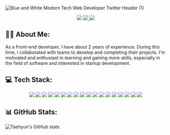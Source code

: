 ![Blue and White Modern Tech Web Developer Twitter Header (1)](https://github.com/sinamadadii/sinamadadii/assets/118539863/8ebf0115-175a-4115-89ac-e1a0c4136018)
<div align=center>
<a href='https://www.instagram.com/sinamadadii/'><img src='https://img.shields.io/badge/Instagram-E4405F?style=for-the-badge&logo=instagram&logoColor=white'/></a>
<a href='https://www.linkedin.com/in/sina-madadi-9168791aa'><img src='https://img.shields.io/badge/LinkedIn-0077B5?style=for-the-badge&logo=linkedin&logoColor=white'/>
<a href='mailto:sinamadadi.work@gmail.com'><img src='https://img.shields.io/badge/Gmail-D14836?style=for-the-badge&logo=gmail&logoColor=white' /></a>
</a>
</div>

<h2>👨‍💻 About Me:</h2>
As a Front-end developer, I have about 2 years of experience. During this time, I collaborated with teams to develop and completing their projects. I'm motivated and enthusiast in learning and gaining more skills, especially in the field of software and interested in startup development.

<h2>💻 Tech Stack:</h2>
<div align=center>
  <a><img src='https://img.shields.io/badge/HTML5-E34F26?style=for-the-badge&logo=html5&logoColor=white' /></a>
  <a><img src='https://img.shields.io/badge/CSS3-1572B6?style=for-the-badge&logo=css3&logoColor=white' /></a>
  <a><img src='https://img.shields.io/badge/JavaScript-F7DF1E?style=for-the-badge&logo=javascript&logoColor=black' /></a>
  <a><img src='https://img.shields.io/badge/TypeScript-007ACC?style=for-the-badge&logo=typescript&logoColor=white' /></a>
  <a><img src='https://img.shields.io/badge/Sass-CC6699?style=for-the-badge&logo=sass&logoColor=white' /></a>
  <a><img src='https://img.shields.io/badge/React-20232A?style=for-the-badge&logo=react&logoColor=61DAFB' /></a>
    <a><img src='https://img.shields.io/badge/Angular-20232A?style=for-the-badge&logo=angular&logoColor=61DAFB' /></a>
  <a><img src='https://img.shields.io/badge/Bootstrap-563D7C?style=for-the-badge&logo=bootstrap&logoColor=white' /></a>
  <a><img src='https://img.shields.io/badge/Redux-593D88?style=for-the-badge&logo=redux&logoColor=white' /></a>
  <a><img src='https://img.shields.io/badge/React_Router-CA4245?style=for-the-badge&logo=react-router&logoColor=white' /></a>
  <a><img src='https://img.shields.io/badge/jQuery-0769AD?style=for-the-badge&logo=jquery&logoColor=white' /></a>
  <a><img src='https://img.shields.io/badge/chart.js-F5788D.svg?style=for-the-badge&logo=chart.js&logoColor=white' /></a>
  <a><img src='https://img.shields.io/badge/-AntDesign-%230170FE?style=for-the-badge&logo=ant-design&logoColor=white' /></a>
  <a><img src='https://img.shields.io/badge/NPM-%23CB3837.svg?style=for-the-badge&logo=npm&logoColor=white' /></a>
  <a><img src='https://img.shields.io/badge/yarn-%232C8EBB.svg?style=for-the-badge&logo=yarn&logoColor=white' /></a>
  <a><img src='https://img.shields.io/badge/Next-black?style=for-the-badge&logo=next.js&logoColor=white' /></a>
  <a><img src='https://img.shields.io/badge/vite-%23646CFF.svg?style=for-the-badge&logo=vite&logoColor=white' /></a>
  <a><img src='https://img.shields.io/badge/git-%23F05033.svg?style=for-the-badge&logo=git&logoColor=white' /></a>
</div>
<h2>📊 GitHub Stats:</h2>

![Taehyun's GitHub stats](https://github-readme-stats.vercel.app/api?username=sinamadadii&hide=prs&count_private=true&include_all_commits=true&show_icons=true&theme=swift)
